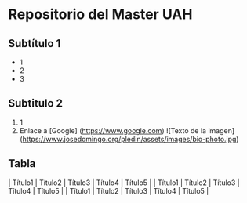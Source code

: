 # Repositorio del Master UAH

## Subtítulo 1
- 1
- 2
- 3

## Subtitulo 2
1. 1
2. Enlace a [Google] (https://www.google.com)
![Texto de la imagen] (https://www.josedomingo.org/pledin/assets/images/bio-photo.jpg)

## Tabla
| Título1 | Título2 | Título3 | Título4 | Título5 |
| Título1 | Título2 | Título3 | Título4 | Título5 |
| Título1 | Título2 | Título3 | Título4 | Título5 |